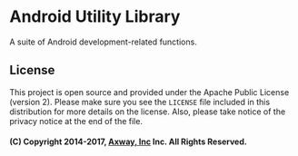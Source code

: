 # Android Utility Library

A suite of Android development-related functions.

## License

This project is open source and provided under the Apache Public License (version 2). Please make
sure you see the `LICENSE` file included in this distribution for more details on the license. Also,
please take notice of the privacy notice at the end of the file.

#### (C) Copyright 2014-2017, [Axway, Inc](http://www.axway.com/) Inc. All Rights Reserved.
